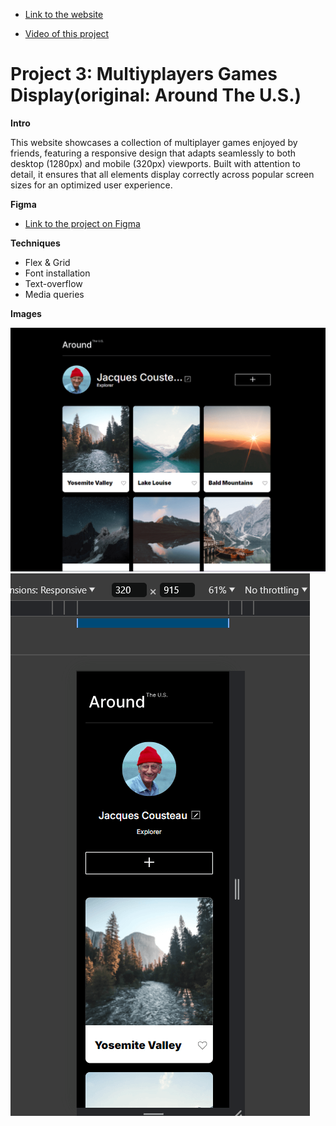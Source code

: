 * [Link to the website](https://rosayi0702.github.io/se_project_aroundtheus/)

* [Video of this project](https://www.youtube.com/watch?v=7InrT5MnxVk)

# Project 3: Multiyplayers Games Display(original: Around The U.S.)

**Intro**

This website showcases a collection of multiplayer games enjoyed by friends, featuring a responsive design that adapts seamlessly to both desktop (1280px) and mobile (320px) viewports. Built with attention to detail, it ensures that all elements display correctly across popular screen sizes for an optimized user experience.

**Figma**

- [Link to the project on Figma](https://www.figma.com/file/ii4xxsJ0ghevUOcssTlHZv/Sprint-3%3A-Around-the-US?node-id=0%3A1)

**Techniques**

- Flex & Grid
- Font installation
- Text-overflow
- Media queries

**Images**

![1280 viewport](./images/demo/demo_1.png)
![320 viewport](./images/demo/demo_2.png)
